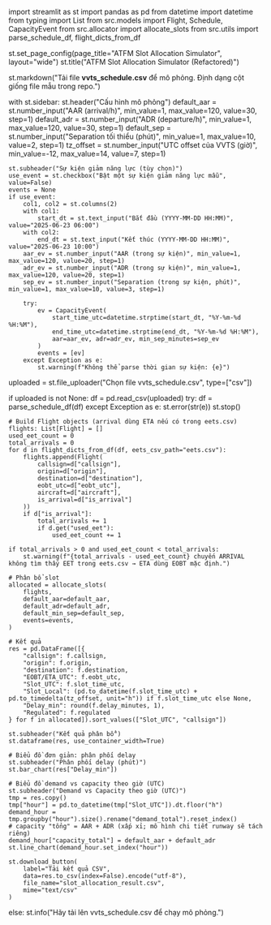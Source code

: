 import streamlit as st
import pandas as pd
from datetime import datetime
from typing import List
from src.models import Flight, Schedule, CapacityEvent
from src.allocator import allocate_slots
from src.utils import parse_schedule_df, flight_dicts_from_df

st.set_page_config(page_title="ATFM Slot Allocation Simulator", layout="wide")
st.title("ATFM Slot Allocation Simulator (Refactored)")

st.markdown("Tải file **vvts_schedule.csv** để mô phỏng. Định dạng cột giống file mẫu trong repo.")

with st.sidebar:
    st.header("Cấu hình mô phỏng")
    default_aar = st.number_input("AAR (arrival/h)", min_value=1, max_value=120, value=30, step=1)
    default_adr = st.number_input("ADR (departure/h)", min_value=1, max_value=120, value=30, step=1)
    default_sep = st.number_input("Separation tối thiểu (phút)", min_value=1, max_value=10, value=2, step=1)
    tz_offset = st.number_input("UTC offset của VVTS (giờ)", min_value=-12, max_value=14, value=7, step=1)

    st.subheader("Sự kiện giảm năng lực (tùy chọn)")
    use_event = st.checkbox("Bật một sự kiện giảm năng lực mẫu", value=False)
    events = None
    if use_event:
        col1, col2 = st.columns(2)
        with col1:
            start_dt = st.text_input("Bắt đầu (YYYY-MM-DD HH:MM)", value="2025-06-23 06:00")
        with col2:
            end_dt = st.text_input("Kết thúc (YYYY-MM-DD HH:MM)", value="2025-06-23 10:00")
        aar_ev = st.number_input("AAR (trong sự kiện)", min_value=1, max_value=120, value=20, step=1)
        adr_ev = st.number_input("ADR (trong sự kiện)", min_value=1, max_value=120, value=20, step=1)
        sep_ev = st.number_input("Separation (trong sự kiện, phút)", min_value=1, max_value=10, value=3, step=1)

        try:
            ev = CapacityEvent(
                start_time_utc=datetime.strptime(start_dt, "%Y-%m-%d %H:%M"),
                end_time_utc=datetime.strptime(end_dt, "%Y-%m-%d %H:%M"),
                aar=aar_ev, adr=adr_ev, min_sep_minutes=sep_ev
            )
            events = [ev]
        except Exception as e:
            st.warning(f"Không thể parse thời gian sự kiện: {e}")

uploaded = st.file_uploader("Chọn file vvts_schedule.csv", type=["csv"])

if uploaded is not None:
    df = pd.read_csv(uploaded)
    try:
        df = parse_schedule_df(df)
    except Exception as e:
        st.error(str(e))
        st.stop()

    # Build Flight objects (arrival dùng ETA nếu có trong eets.csv)
    flights: List[Flight] = []
    used_eet_count = 0
    total_arrivals = 0
    for d in flight_dicts_from_df(df, eets_csv_path="eets.csv"):
        flights.append(Flight(
            callsign=d["callsign"],
            origin=d["origin"],
            destination=d["destination"],
            eobt_utc=d["eobt_utc"],
            aircraft=d["aircraft"],
            is_arrival=d["is_arrival"]
        ))
        if d["is_arrival"]:
            total_arrivals += 1
            if d.get("used_eet"):
                used_eet_count += 1

    if total_arrivals > 0 and used_eet_count < total_arrivals:
        st.warning(f"{total_arrivals - used_eet_count} chuyến ARRIVAL không tìm thấy EET trong eets.csv → ETA dùng EOBT mặc định.")

    # Phân bổ slot
    allocated = allocate_slots(
        flights,
        default_aar=default_aar,
        default_adr=default_adr,
        default_min_sep=default_sep,
        events=events,
    )

    # Kết quả
    res = pd.DataFrame([{
        "callsign": f.callsign,
        "origin": f.origin,
        "destination": f.destination,
        "EOBT/ETA_UTC": f.eobt_utc,
        "Slot_UTC": f.slot_time_utc,
        "Slot_Local": (pd.to_datetime(f.slot_time_utc) + pd.to_timedelta(tz_offset, unit="h")) if f.slot_time_utc else None,
        "Delay_min": round(f.delay_minutes, 1),
        "Regulated": f.regulated
    } for f in allocated]).sort_values(["Slot_UTC", "callsign"])

    st.subheader("Kết quả phân bổ")
    st.dataframe(res, use_container_width=True)

    # Biểu đồ đơn giản: phân phối delay
    st.subheader("Phân phối delay (phút)")
    st.bar_chart(res["Delay_min"])

    # Biểu đồ demand vs capacity theo giờ (UTC)
    st.subheader("Demand vs Capacity theo giờ (UTC)")
    tmp = res.copy()
    tmp["hour"] = pd.to_datetime(tmp["Slot_UTC"]).dt.floor("h")
    demand_hour = tmp.groupby("hour").size().rename("demand_total").reset_index()
    # capacity "tổng" = AAR + ADR (xấp xỉ; mô hình chi tiết runway sẽ tách riêng)
    demand_hour["capacity_total"] = default_aar + default_adr
    st.line_chart(demand_hour.set_index("hour"))

    st.download_button(
        label="Tải kết quả CSV",
        data=res.to_csv(index=False).encode("utf-8"),
        file_name="slot_allocation_result.csv",
        mime="text/csv"
    )
else:
    st.info("Hãy tải lên vvts_schedule.csv để chạy mô phỏng.")
